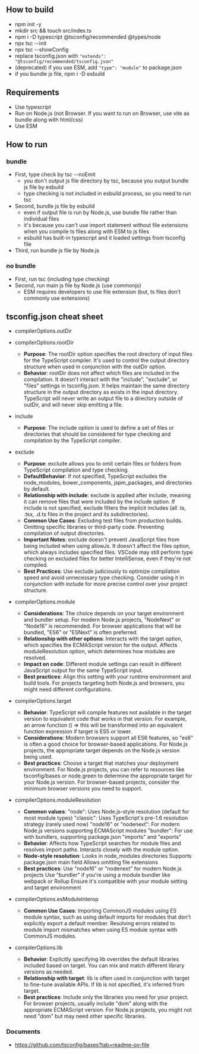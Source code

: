 ## How to build
* npm init -y
* mkdir src && touch src/index.ts
* npm i -D typescript @tsconfig/recommended @types/node
* npx tsc --init
* npx tsc --showConfig
* replace tsconfig.json with `"extends": "@tsconfig/recommended/tsconfig.json"`
* (deprecated) if you use ESM, add `"type": "module"` to package.json
* if you bundle js file, npm i -D esbuild

## Requirements
* Use typescript
* Run on Node.js (not Browser. If you want to run on Browser, use vite as bundle along with html/css)
* Use ESM

## How to run
### bundle
- First, type check by tsc --noEmit
  - you don't output js file directory by tsc, because you output bundle js file by esbuild
  - type checking is not included in esbuild process, so you need to run tsc
- Second, bundle js file by esbuild
  - even if output file is run by Node.js, use bundle file rather than individual files
  - it's because you can't use import statement without file extensions when you compile ts files along with ESM to js files
  - esbuild has built-in typescript and it loaded settings from tsconfig file
- Third, run bundle js file by Node.js

### no bundle
- First, run tsc (including type checking)
- Second, run main js file by Node.js (use commonjs)
  - ESM requires developers to use file extension (but, ts files don't commonly use extensions)

## tsconfig.json cheat sheet
* compilerOptions.outDir
* compilerOptions.rootDir
  - **Purpose**:
The rootDir option specifies the root directory of input files for the TypeScript compiler. It's used to control the output directory structure when used in conjunction with the outDir option.
  - **Behavior**:
rootDir does not affect which files are included in the compilation. It doesn't interact with the "include", "exclude", or "files" settings in tsconfig.json.
It helps maintain the same directory structure in the output directory as exists in the input directory.
TypeScript will never write an output file to a directory outside of outDir, and will never skip emitting a file.
* include
  - **Purpose**:
The include option is used to define a set of files or directories that should be considered for type checking and compilation by the TypeScript compiler.

* exclude
  - **Purpose**:
exclude allows you to omit certain files or folders from TypeScript compilation and type checking.
  - **DefaultBehavior**:
If not specified, TypeScript excludes the node_modules, bower_components, jspm_packages, and <outDir> directories by default.
  - **Relationship with include**:
exclude is applied after include, meaning it can remove files that were included by the include option.
If include is not specified, exclude filters the implicit includes (all .ts, .tsx, .d.ts files in the project and its subdirectories).
  - **Common Use Cases**:
Excluding test files from production builds.
Omitting specific libraries or third-party code.
Preventing compilation of output directories.
  - **Important Notes**:
exclude doesn't prevent JavaScript files from being included when using allowJs.
It doesn't affect the files option, which always includes specified files.
VSCode may still perform type checking on excluded files for better IntelliSense, even if they're not compiled.
  - **Best Practices**:
Use exclude judiciously to optimize compilation speed and avoid unnecessary type checking.
Consider using it in conjunction with include for more precise control over your project structure.

* compilerOptions.module
  - **Considerations**:
The choice depends on your target environment and bundler setup.
For modern Node.js projects, "NodeNext" or "Node16" is recommended.
For browser applications that will be bundled, "ES6" or "ESNext" is often preferred.
  - **Relationship with other options**:
Interacts with the target option, which specifies the ECMAScript version for the output.
Affects moduleResolution option, which determines how modules are resolved.
  - **Impact on code**:
Different module settings can result in different JavaScript output for the same TypeScript input.
  - **Best practices**:
Align this setting with your runtime environment and build tools.
For projects targeting both Node.js and browsers, you might need different configurations.

* compilerOptions.target
  - **Behavior**:
TypeScript will compile features not available in the target version to equivalent code that works in that version.
For example, an arrow function () => this will be transformed into an equivalent function expression if target is ES5 or lower.
  - **Considerations**:
Modern browsers support all ES6 features, so "es6" is often a good choice for browser-based applications.
For Node.js projects, the appropriate target depends on the Node.js version being used.
  - **Best practices**:
Choose a target that matches your deployment environment.
For Node.js projects, you can refer to resources like tsconfig/bases or node.green to determine the appropriate target for your Node.js version.
For browser-based projects, consider the minimum browser versions you need to support.

* compilerOptions.moduleResolution
  - **Common values**:
"node": Uses Node.js-style resolution (default for most module types)
"classic": Uses TypeScript's pre-1.6 resolution strategy (rarely used now)
"node16" or "nodenext": For modern Node.js versions supporting ECMAScript modules
"bundler": For use with bundlers, supporting package.json "imports" and "exports"
  - **Behavior**:
Affects how TypeScript searches for module files and resolves import paths.
Interacts closely with the module option.
  - **Node-style resolution**:
Looks in node_modules directories
Supports package.json main field
Allows omitting file extensions
  - **Best practices**:
Use "node16" or "nodenext" for modern Node.js projects
Use "bundler" if you're using a module bundler like webpack or Rollup
Ensure it's compatible with your module setting and target environment

* compilerOptions.esModuleInterop
  - **Common Use Cases**:
Importing CommonJS modules using ES module syntax, such as using default imports for modules that don't explicitly export a default member.
Resolving errors related to module import mismatches when using ES module syntax with CommonJS modules.

* compilerOptions.lib
  - **Behavior**:
Explicitly specifying lib overrides the default libraries included based on target.
You can mix and match different library versions as needed.
  - **Relationship with target**:
lib is often used in conjunction with target to fine-tune available APIs.
If lib is not specified, it's inferred from target.
  - **Best practices**:
Include only the libraries you need for your project.
For browser projects, usually include "dom" along with the appropriate ECMAScript version.
For Node.js projects, you might not need "dom" but may need other specific libraries.

### Documents
* https://github.com/tsconfig/bases?tab=readme-ov-file

